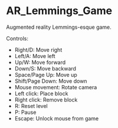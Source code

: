 # AR_Lemmings_Game
Augmented reality Lemmings-esque game.

Controls:
*   Right/D: Move right
*   Left/A: Move left
*   Up/W: Move forward
*   Down/S: Move backward
*   Space/Page Up: Move up
*   Shift/Page Down: Move down
*   Mouse movement: Rotate camera
*   Left click: Place block
*   Right click: Remove block
*   R: Reset level
*   P: Pause
*   Escape: Unlock mouse from game